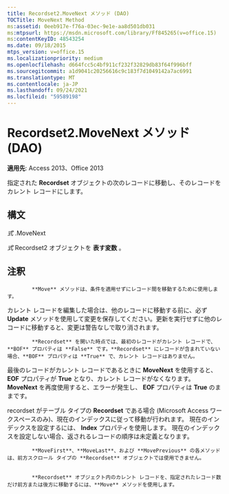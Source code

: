 ```yaml
---
title: Recordset2.MoveNext メソッド (DAO)
TOCTitle: MoveNext Method
ms:assetid: 0eeb917e-f76a-03ec-9e1e-aa8d501db031
ms:mtpsurl: https://msdn.microsoft.com/library/Ff845265(v=office.15)
ms:contentKeyID: 48543254
ms.date: 09/18/2015
mtps_version: v=office.15
ms.localizationpriority: medium
ms.openlocfilehash: d664fcc5c4bf911cf232f32829db83f64f996bff
ms.sourcegitcommit: a1d9041c20256616c9c183f7d1049142a7ac6991
ms.translationtype: MT
ms.contentlocale: ja-JP
ms.lasthandoff: 09/24/2021
ms.locfileid: "59589198"
---
```

# <a name="recordset2movenext-method-dao"></a>Recordset2.MoveNext メソッド (DAO)


**適用先**: Access 2013、Office 2013

指定された **Recordset** オブジェクトの次のレコードに移動し、そのレコードをカレント レコードにします。

## <a name="syntax"></a>構文

*式* .MoveNext

*式* Recordset2 オブジェクトを **表す変数** 。

## <a name="remarks"></a>注釈


            **Move** メソッドは、条件を適用せずにレコード間を移動するために使用します。

カレント レコードを編集した場合は、他のレコードに移動する前に、必ず **Update** メソッドを使用して変更を保存してください。更新を実行せずに他のレコードに移動すると、変更は警告なしで取り消されます。


            **Recordset** を開いた時点では、最初のレコードがカレント レコードで、**BOF** プロパティは **False** です。**Recordset** にレコードが含まれていない場合、**BOF** プロパティは **True** で、カレント レコードはありません。

最後のレコードがカレント レコードであるときに **MoveNext** を使用すると、 **EOF** プロパティが **True** となり、カレント レコードがなくなります。 **MoveNext** を再度使用すると、エラーが発生し、 **EOF** プロパティは **True** のままです。

recordset がテーブル タイプの **Recordset** である場合 (Microsoft Access ワークスペースのみ)、現在のインデックスに従って移動が行われます。 現在のインデックスを設定するには、 **Index** プロパティを使用します。 現在のインデックスを設定しない場合、返されるレコードの順序は未定義となります。


            **MoveFirst**、**MoveLast**、および **MovePrevious** の各メソッドは、前方スクロール タイプの **Recordset** オブジェクトでは使用できません。


            **Recordset** オブジェクト内のカレント レコードを、指定されたレコード数だけ前方または後方に移動するには、**Move** メソッドを使用します。

